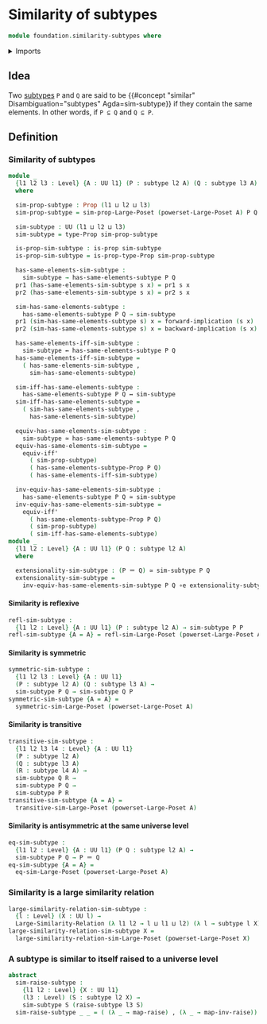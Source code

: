 # Similarity of subtypes

```agda
module foundation.similarity-subtypes where
```

<details><summary>Imports</summary>

```agda
open import foundation.dependent-pair-types
open import foundation.equivalences
open import foundation.identity-types
open import foundation.large-similarity-relations
open import foundation.logical-equivalences
open import foundation.powersets
open import foundation.propositions
open import foundation.raising-universe-levels
open import foundation.subtypes
open import foundation.universe-levels

open import order-theory.similarity-of-elements-large-posets
```

</details>

## Idea

Two [subtypes](foundation-core.subtypes.md) `P` and `Q` are said to be
{{#concept "similar" Disambiguation="subtypes" Agda=sim-subtype}} if they
contain the same elements. In other words, if `P ⊆ Q` and `Q ⊆ P`.

## Definition

### Similarity of subtypes

```agda
module _
  {l1 l2 l3 : Level} {A : UU l1} (P : subtype l2 A) (Q : subtype l3 A)
  where

  sim-prop-subtype : Prop (l1 ⊔ l2 ⊔ l3)
  sim-prop-subtype = sim-prop-Large-Poset (powerset-Large-Poset A) P Q

  sim-subtype : UU (l1 ⊔ l2 ⊔ l3)
  sim-subtype = type-Prop sim-prop-subtype

  is-prop-sim-subtype : is-prop sim-subtype
  is-prop-sim-subtype = is-prop-type-Prop sim-prop-subtype

  has-same-elements-sim-subtype :
    sim-subtype → has-same-elements-subtype P Q
  pr1 (has-same-elements-sim-subtype s x) = pr1 s x
  pr2 (has-same-elements-sim-subtype s x) = pr2 s x

  sim-has-same-elements-subtype :
    has-same-elements-subtype P Q → sim-subtype
  pr1 (sim-has-same-elements-subtype s) x = forward-implication (s x)
  pr2 (sim-has-same-elements-subtype s) x = backward-implication (s x)

  has-same-elements-iff-sim-subtype :
    sim-subtype ↔ has-same-elements-subtype P Q
  has-same-elements-iff-sim-subtype =
    ( has-same-elements-sim-subtype ,
      sim-has-same-elements-subtype)

  sim-iff-has-same-elements-subtype :
    has-same-elements-subtype P Q ↔ sim-subtype
  sim-iff-has-same-elements-subtype =
    ( sim-has-same-elements-subtype ,
      has-same-elements-sim-subtype)

  equiv-has-same-elements-sim-subtype :
    sim-subtype ≃ has-same-elements-subtype P Q
  equiv-has-same-elements-sim-subtype =
    equiv-iff'
      ( sim-prop-subtype)
      ( has-same-elements-subtype-Prop P Q)
      ( has-same-elements-iff-sim-subtype)

  inv-equiv-has-same-elements-sim-subtype :
    has-same-elements-subtype P Q ≃ sim-subtype
  inv-equiv-has-same-elements-sim-subtype =
    equiv-iff'
      ( has-same-elements-subtype-Prop P Q)
      ( sim-prop-subtype)
      ( sim-iff-has-same-elements-subtype)
module _
  {l1 l2 : Level} {A : UU l1} (P Q : subtype l2 A)
  where

  extensionality-sim-subtype : (P ＝ Q) ≃ sim-subtype P Q
  extensionality-sim-subtype =
    inv-equiv-has-same-elements-sim-subtype P Q ∘e extensionality-subtype P Q
```

#### Similarity is reflexive

```agda
refl-sim-subtype :
  {l1 l2 : Level} {A : UU l1} (P : subtype l2 A) → sim-subtype P P
refl-sim-subtype {A = A} = refl-sim-Large-Poset (powerset-Large-Poset A)
```

#### Similarity is symmetric

```agda
symmetric-sim-subtype :
  {l1 l2 l3 : Level} {A : UU l1}
  (P : subtype l2 A) (Q : subtype l3 A) →
  sim-subtype P Q → sim-subtype Q P
symmetric-sim-subtype {A = A} =
  symmetric-sim-Large-Poset (powerset-Large-Poset A)
```

#### Similarity is transitive

```agda
transitive-sim-subtype :
  {l1 l2 l3 l4 : Level} {A : UU l1}
  (P : subtype l2 A)
  (Q : subtype l3 A)
  (R : subtype l4 A) →
  sim-subtype Q R →
  sim-subtype P Q →
  sim-subtype P R
transitive-sim-subtype {A = A} =
  transitive-sim-Large-Poset (powerset-Large-Poset A)
```

#### Similarity is antisymmetric at the same universe level

```agda
eq-sim-subtype :
  {l1 l2 : Level} {A : UU l1} (P Q : subtype l2 A) →
  sim-subtype P Q → P ＝ Q
eq-sim-subtype {A = A} =
  eq-sim-Large-Poset (powerset-Large-Poset A)
```

### Similarity is a large similarity relation

```agda
large-similarity-relation-sim-subtype :
  {l : Level} (X : UU l) →
  Large-Similarity-Relation (λ l1 l2 → l ⊔ l1 ⊔ l2) (λ l → subtype l X)
large-similarity-relation-sim-subtype X =
  large-similarity-relation-sim-Large-Poset (powerset-Large-Poset X)
```

### A subtype is similar to itself raised to a universe level

```agda
abstract
  sim-raise-subtype :
    {l1 l2 : Level} {X : UU l1}
    (l3 : Level) (S : subtype l2 X) →
    sim-subtype S (raise-subtype l3 S)
  sim-raise-subtype _ _ = ( (λ _ → map-raise) , (λ _ → map-inv-raise))
```
